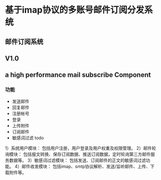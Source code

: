 # 基于imap协议的多账号邮件订阅分发系统
## 邮件订阅系统
## V1.0

## a high performance  mail subscribe Component
### 功能

- 发送邮件
- 回复邮件
- 注册帐号
- 登录
- 上传附件
- 订阅邮件
- 敏感词过滤 todo


1）系统用户模块：
包括用户注册，用户登录及用户权重及权限管理。
2）邮件轮询模块：
包括报文转换、保存订阅数据、推送订阅数据，定时轮询第三方邮件服务数据等。
3）敏感词过滤模块：
包括发送、订阅邮件的正文的敏感词过滤功能。
4）邮件收发模块：
包括imap、smtp协议解析、发送/监听邮件、上传、下载附件等。
